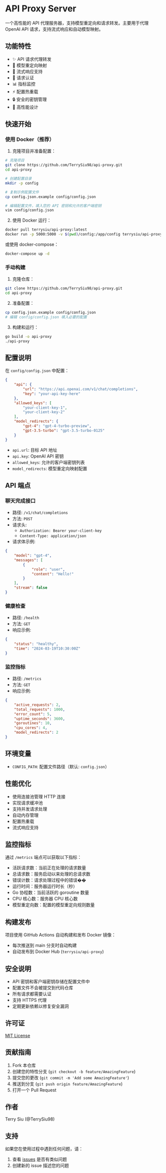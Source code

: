 # API Proxy Server

一个高性能的 API 代理服务器，支持模型重定向和请求转发。主要用于代理 OpenAI API 请求，支持流式响应和自动模型映射。

## 功能特性

- ✨ API 请求代理转发
- 🔄 模型重定向映射
- 📡 流式响应支持
- 🔑 请求认证
- 📊 指标监控
- ⚡ 配置热重载
- 🔒 安全的密钥管理
- 🚀 高性能设计

## 快速开始

### 使用 Docker（推荐）

1. 克隆项目并准备配置：
```bash
# 克隆项目
git clone https://github.com/TerrySiu98/api-proxy.git
cd api-proxy

# 创建配置目录
mkdir -p config

# 复制示例配置文件
cp config.json.example config/config.json

# 编辑配置文件，填入您的 API 密钥和允许的客户端密钥
vim config/config.json
```

2. 使用 Docker 运行：
```bash
docker pull terrysiu/api-proxy:latest
docker run -p 5000:5000 -v $(pwd)/config:/app/config terrysiu/api-proxy:latest
```

或使用 docker-compose：
```bash
docker-compose up -d
```

### 手动构建

1. 克隆仓库：
```bash
git clone https://github.com/TerrySiu98/api-proxy.git
cd api-proxy
```

2. 准备配置：
```bash
cp config.json.example config/config.json
# 编辑 config/config.json 填入必要的配置
```

3. 构建和运行：
```bash
go build -o api-proxy
./api-proxy
```

## 配置说明

在 `config/config.json` 中配置：

```json
{
    "api": {
        "url": "https://api.openai.com/v1/chat/completions",
        "key": "your-api-key-here"
    },
    "allowed_keys": [
        "your-client-key-1",
        "your-client-key-2"
    ],
    "model_redirects": {
        "gpt-4": "gpt-4-turbo-preview",
        "gpt-3.5-turbo": "gpt-3.5-turbo-0125"
    }
}
```

- `api.url`: 目标 API 地址
- `api.key`: OpenAI API 密钥
- `allowed_keys`: 允许的客户端密钥列表
- `model_redirects`: 模型重定向映射配置

## API 端点

### 聊天完成接口
- 路径: `/v1/chat/completions`
- 方法: `POST`
- 请求头: 
  - `Authorization: Bearer your-client-key`
  - `Content-Type: application/json`
- 请求体示例:
```json
{
    "model": "gpt-4",
    "messages": [
        {
            "role": "user",
            "content": "Hello!"
        }
    ],
    "stream": false
}
```

### 健康检查
- 路径: `/health`
- 方法: `GET`
- 响应示例:
```json
{
    "status": "healthy",
    "time": "2024-03-19T10:30:00Z"
}
```

### 监控指标
- 路径: `/metrics`
- 方法: `GET`
- 响应示例:
```json
{
    "active_requests": 2,
    "total_requests": 1000,
    "error_count": 5,
    "uptime_seconds": 3600,
    "goroutines": 10,
    "cpu_cores": 4,
    "model_redirects": 2
}
```

## 环境变量

- `CONFIG_PATH`: 配置文件路径（默认: `config.json`）

## 性能优化

- 使用连接池管理 HTTP 连接
- 实现请求缓冲池
- 支持并发请求处理
- 自动内存管理
- 配置热重载
- 流式响应支持

## 监控指标

通过 `/metrics` 端点可以获取以下指标：
- 活跃请求数：当前正在处理的请求数量
- 总请求数：服务启动以来处理的总请求数
- 错误计数：请求处理过程中的错误��
- 运行时间：服务器运行时长（秒）
- Go 协程数：当前活跃的 goroutine 数量
- CPU 核心数：服务器 CPU 核心数
- 模型重定向数：配置的模型重定向规则数量

## 构建发布

项目使用 GitHub Actions 自动构建和发布 Docker 镜像：
- 每次推送到 main 分支时自动构建
- 自动发布到 Docker Hub (`terrysiu/api-proxy`)

## 安全说明

- API 密钥和客户端密钥存储在配置文件中
- 配置文件不会被提交到代码仓库
- 所有请求都需要认证
- 支持 HTTPS 代理
- 定期更新依赖以修复安全漏洞

## 许可证

[MIT License](LICENSE)

## 贡献指南

1. Fork 本仓库
2. 创建您的特性分支 (`git checkout -b feature/AmazingFeature`)
3. 提交您的更改 (`git commit -m 'Add some AmazingFeature'`)
4. 推送到分支 (`git push origin feature/AmazingFeature`)
5. 打开一个 Pull Request

## 作者

Terry Siu (@TerrySiu98)

## 支持

如果您在使用过程中遇到任何问题，请：
1. 查看 [issues](https://github.com/TerrySiu98/api-proxy/issues) 是否有类似问题
2. 创建新的 issue 描述您的问题